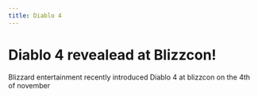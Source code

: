```yaml
---
title: Diablo 4
---
```

# Diablo 4 revealead at Blizzcon!

Blizzard entertainment recently introduced Diablo 4 at blizzcon on the 4th of november